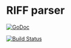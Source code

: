 # RIFF parser

[![GoDoc](http://godoc.org/github.com/mattetti/audio/riff?status.svg)](http://godoc.org/github.com/mattetti/audio/riff)

[![Build
Status](https://travis-ci.org/mattetti/audio.png)](https://travis-ci.org/mattetti/audio)
